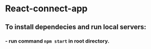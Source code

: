 # React-connect-app

## To install dependecies and run local servers:

###  - run command `npm start` in root directory.
